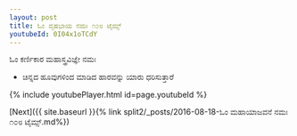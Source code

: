 ```yaml
---
layout: post
title: ಓಂ ವೃಷಭಾಯ ನಮಃ ೧೦೮ ಟೈಮ್ಸ್
youtubeId: 0I04x1oTCdY
---
```

 
 
 ಓಂ ಕರ್ಣಿಕಾರ ಮಹಾಸ್ತ್ರವಿಜ್ಞೇ ನಮಃ  
 
 -  ಚಿನ್ನದ ಹೂವುಗಳಿಂದ ಮಾಡಿದ ಹಾರವನ್ನು ಯಾರು ಧರಿಸುತ್ತಾರೆ 
 
  
 
  
 
 
 
 
 
 


{% include youtubePlayer.html id=page.youtubeId %}
 
[Next]({{ site.baseurl }}{% link  split2/_posts/2016-08-18-ಓಂ ಮಹಾಯಾಜವನೆ ನಮಃ ೧೦೮ ಟೈಮ್ಸ್.md%})
 
